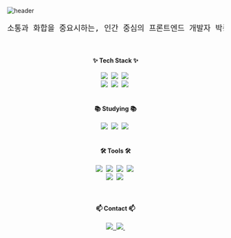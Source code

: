 ![header](https://capsule-render.vercel.app/api?type=waving&color=auto&height=250&section=header&text=Jonggu-code&fontAlignY=30&fontSize=74&desc=Github%20Profile&descSize=20&fontColor=000000&descAlign=69&descAlignY=48)

<div align="center" style="text-align: center; font-size: 18px;">
  <pre>소통과 화합을 중요시하는, 인간 중심의 프론트엔드 개발자 박종찬입니다.</pre>
</div>

<br>

<!--내용 부분-->
<h4 align="center">✨ Tech Stack ✨</h4>
<div align="center">
  <img src="https://img.shields.io/badge/html5-E34F26.svg?style=for-the-badge&logo=html5&logoColor=white" />&nbsp
  <img src="https://img.shields.io/badge/css3-1572B6.svg?style=for-the-badge&logo=css3&logoColor=white" />&nbsp
  <img src="https://img.shields.io/badge/javascript-F7DF1E.svg?style=for-the-badge&logo=javascript&logoColor=20232a" />&nbsp
</div>

<div align="center">
  <img src="https://img.shields.io/badge/jQuery-0769AD.svg?style=for-the-badge&logo=jquery&logoColor=61DAFB" />&nbsp
  <img src="https://img.shields.io/badge/react-20232a.svg?style=for-the-badge&logo=react&logoColor=61DAFB" />&nbsp
  <img src="https://img.shields.io/badge/MySQL-4479A1?style=for-the-badge&logo=MySQL&logoColor=ffd35b" />&nbsp
  
</div>

<br>

<h4 align="center">📚 Studying 📚</h4>
<div align="center">
  <img src="https://img.shields.io/badge/typescript-007ACC.svg?style=for-the-badge&logo=typescript&logoColor=white" />&nbsp
  <img src="https://img.shields.io/badge/React%20Query-FF4154?style=for-the-badge&logo=react%20query&logoColor=white" />&nbsp
  <img src="https://img.shields.io/badge/git-F05033.svg?style=for-the-badge&logo=git&logoColor=white" />&nbsp
</div>

<br>

<h4 align="center">🛠 Tools 🛠</h4>
<div align="center">
  <img src="https://img.shields.io/badge/VSCode-2C2C32.svg?style=for-the-badge&logo=visual-studio-code&logoColor=22ABF3" />&nbsp
  <img src="https://img.shields.io/badge/intellij%20idea-000000.svg?style=for-the-badge&logo=intellijidea&logoColor=22ABF3" />&nbsp
  <img src="https://img.shields.io/badge/Notion-000000.svg?style=for-the-badge&logo=Notion&logoColor=white" />&nbsp
  <img src="https://img.shields.io/badge/github-181717.svg?style=for-the-badge&logo=github&logoColor=white" />&nbsp
</div>

<div align="center">
  <img src="https://img.shields.io/badge/adobe%20photoshop-08253c.svg?style=for-the-badge&logo=adobe%20photoshop&logoColor=37abff" />&nbsp
  <img src="https://img.shields.io/badge/adobe%20illustrator-784b06.svg?style=for-the-badge&logo=adobe%20illustrator&logoColor=FF9A00" />&nbsp
<!--   <img src="https://img.shields.io/badge/figma-F24E1E.svg?style=for-the-badge&logo=figma&logoColor=white" />&nbsp -->
</div>

<br>

<div align="center">
  
<!--   <img src="https://img.shields.io/badge/jupyter-2C2C32.svg?style=for-the-badge&logo=jupyter&logoColor=F37726" />&nbsp -->
</div>

<br>

<h4 align="center">📫 Contact 📫</h4>
<div align="center">
  <a href="https://jongstechblog.tistory.com/">
    <img src="https://img.shields.io/badge/Tistory-ff5544?style=for-the-badge&logo=Tistory&logoColor=white" />&nbsp
  </a>
  <a href="mailto:oka1313@gmail.com">
    <img
      src="https://img.shields.io/badge/00whdcks@gmail.com-D14836?style=for-the-badge&logo=gmail&logoColor=white"/>&nbsp
  </a>
</div>
<!--
**Jonggu-code/Jonggu-code** is a ✨ _special_ ✨ repository because its `README.md` (this file) appears on your GitHub profile.

Here are some ideas to get you started:

- 🔭 I’m currently working on ...
- 🌱 I’m currently learning ...
- 👯 I’m looking to collaborate on ...
- 🤔 I’m looking for help with ...
- 💬 Ask me about ...
- 📫 How to reach me: ...
- 😄 Pronouns: ...
- ⚡ Fun fact: ...
-->
